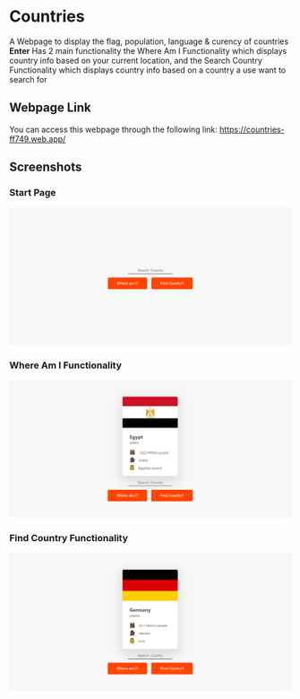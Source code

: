 # Countries
A Webpage to display the flag, population, language & curency of countries **Enter**
Has 2 main functionality the Where Am I Functionality which displays country info based on your current location, and the Search Country Functionality which displays country info based on a country a use want to search for

## Webpage Link
You can access this webpage through the following link: https://countries-ff749.web.app/

## Screenshots

### Start Page
![App Screenshot](https://github.com/youssef-gerges-ramzy-mokhtar/Countries/blob/main/Screenshoots/1.png?raw=true)

### Where Am I Functionality
![App Screenshot](https://github.com/youssef-gerges-ramzy-mokhtar/Countries/blob/main/Screenshoots/2.png?raw=true)

### Find Country Functionality
![App Screenshot](https://github.com/youssef-gerges-ramzy-mokhtar/Countries/blob/main/Screenshoots/3.png?raw=true)
